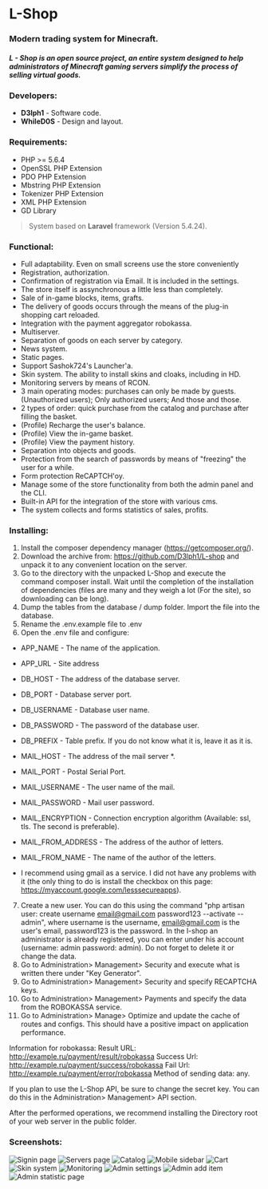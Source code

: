 # L-Shop
### Modern trading system for Minecraft.

##### L - Shop is an open source project, an entire system designed to help administrators of Minecraft gaming servers simplify the process of selling virtual goods.

### Developers:
* **D3lph1** - Software code.
* **WhileD0S** - Design and layout.

### Requirements:
* PHP >= 5.6.4
* OpenSSL PHP Extension
* PDO PHP Extension
* Mbstring PHP Extension
* Tokenizer PHP Extension
* XML PHP Extension
* GD Library

> System based on **Laravel** framework (Version 5.4.24).

### Functional:
* Full adaptability. Even on small screens use the store conveniently
* Registration, authorization.
* Confirmation of registration via Email. It is included in the settings.
* The store itself is assynchronous a little less than completely.
* Sale of in-game blocks, items, grafts.
* The delivery of goods occurs through the means of the plug-in shopping cart reloaded.
* Integration with the payment aggregator robokassa.
* Multiserver.
* Separation of goods on each server by category.
* News system.
* Static pages.
* Support Sashok724's Launcher'a.
* Skin system. The ability to install skins and cloaks, including in HD.
* Monitoring servers by means of RCON.
* 3 main operating modes: purchases can only be made by guests. (Unauthorized users); Only authorized users; And those and those.
* 2 types of order: quick purchase from the catalog and purchase after filling the basket.
* (Profile) Recharge the user's balance.
* (Profile) View the in-game basket.
* (Profile) View the payment history.
* Separation into objects and goods.
* Protection from the search of passwords by means of "freezing" the user for a while.
* Form protection ReCAPTCH'oy.
* Manage some of the store functionality from both the admin panel and the CLI.
* Built-in API for the integration of the store with various cms.
* The system collects and forms statistics of sales, profits.

### Installing:
1) Install the composer dependency manager (https://getcomposer.org/).
2) Download the archive from: https://github.com/D3lph1/L-shop and unpack it to any convenient location on the server.
3) Go to the directory with the unpacked L-Shop and execute the command composer install. Wait until the completion of the installation of dependencies (files are many and they weigh a lot (For the site), so downloading can be long).
4) Dump the tables from the database / dump folder. Import the file into the database.
5) Rename the .env.example file to .env
6) Open the .env file and configure:
+ APP_NAME - The name of the application.
+ APP_URL - Site address

+ DB_HOST - The address of the database server.
+ DB_PORT - Database server port.
+ DB_USERNAME - Database user name.
+ DB_PASSWORD - The password of the database user.
+ DB_PREFIX - Table prefix. If you do not know what it is, leave it as it is.

+ MAIL_HOST - The address of the mail server *.
+ MAIL_PORT - Postal Serial Port.
+ MAIL_USERNAME - The user name of the mail.
+ MAIL_PASSWORD - Mail user password.
+ MAIL_ENCRYPTION - Connection encryption algorithm (Available: ssl, tls. The second is preferable).
+ MAIL_FROM_ADDRESS - The address of the author of letters.
+ MAIL_FROM_NAME - The name of the author of the letters.

* I recommend using gmail as a service. I did not have any problems with it (the only thing to do is install the checkbox on this page: https://myaccount.google.com/lesssecureapps).
7) Create a new user. You can do this using the command "php artisan user: create username email@gmail.com password123 --activate --admin", where username is the username, email@gmail.com is the user's email, password123 is the password. In the l-shop an administrator is already registered, you can enter under his account (username: admin password: admin). Do not forget to delete it or change the data.
8) Go to Administration> Management> Security and execute what is written there under "Key Generator".
10) Go to Administration> Management> Security and specify RECAPTCHA keys.
11) Go to Administration> Management> Payments and specify the data from the ROBOKASSA service.
12) Go to Administration> Manage> Optimize and update the cache of routes and configs. This should have a positive impact on application performance.

Information for robokassa:
Result URL: http://example.ru/payment/result/robokassa
Success Url: http://example.ru/payment/success/robokassa
Fail Url: http://example.ru/payment/error/robokassa
Method of sending data: any.

If you plan to use the L-Shop API, be sure to change the secret key. You can do this in the Administration> Management> API section.

After the performed operations, we recommend installing the Directory root of your web server in the public folder.

### Screenshots:

![Signin page](http://i89.fastpic.ru/big/2017/0427/66/4cb0664b14df09d07c68c6446ecdfa66.png)
![Servers page](http://i89.fastpic.ru/big/2017/0427/1e/f8a97b0b74ee755ffee412076c7d961e.png)
![Catalog](http://i89.fastpic.ru/big/2017/0427/27/73b1683032711c4f0b3471757ae51827.png)
![Mobile sidebar](http://i89.fastpic.ru/big/2017/0427/25/717c52ec04553c1e8fc284e0877f7125.png)
![Cart](http://i89.fastpic.ru/big/2017/0427/b6/0676983bf0673e2ec8f19c9813493ab6.png)
![Skin system](http://i95.fastpic.ru/big/2017/0625/30/907dfb1574909776398158f73e164e30.png)
![Monitoring](http://i95.fastpic.ru/big/2017/0625/ab/814e55e205411f935b4b6412189e1fab.png)
![Admin settings](http://i95.fastpic.ru/big/2017/0625/d7/d70188cfcee99a7df9415aca3063c2d7.png)
![Admin add item](http://i89.fastpic.ru/big/2017/0427/10/74a3155ef353dfc5d9d531139db8b710.png)
![Admin statistic page](http://i89.fastpic.ru/big/2017/0427/c2/b3370246c56d610d534c5074558e63c2.png)
